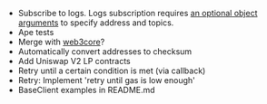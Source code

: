 - Subscribe to logs.  Logs subscription requires [an optional object arguments](https://geth.ethereum.org/docs/interacting-with-geth/rpc/pubsub) to specify address and topics.
- Ape tests
- Merge with [web3core](https://github.com/coccoinomane/web3cli/tree/master/src/web3core)?
- Automatically convert addresses to checksum
- Add Uniswap V2 LP contracts
- Retry until a certain condition is met (via callback)
- Retry: Implement 'retry until gas is low enough'
- BaseClient examples in README.md